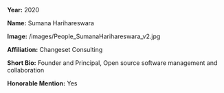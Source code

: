 **Year:** 2020

**Name:** Sumana Harihareswara

**Image:** /images/People_SumanaHarihareswara_v2.jpg

**Affiliation:** Changeset Consulting

**Short Bio:** Founder and Principal, Open source software management and collaboration

**Honorable Mention:** Yes
